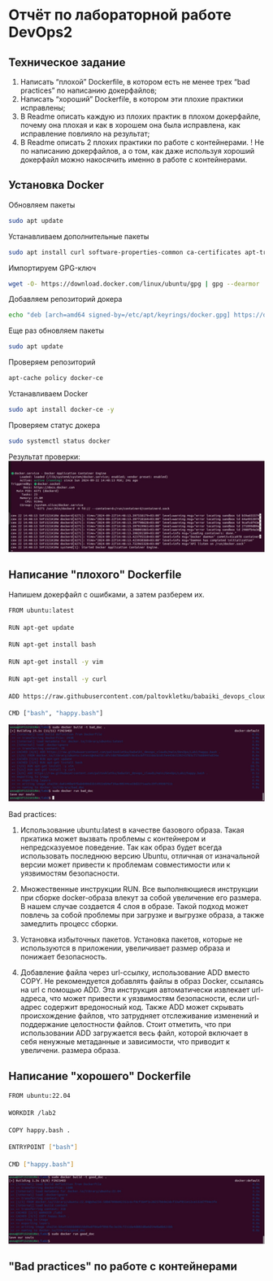 # Отчёт по лабораторной работе DevOps2

## Техническое задание
1. Написать “плохой” Dockerfile, в котором есть не менее трех “bad practices” по написанию докерфайлов;
2. Написать “хороший” Dockerfile, в котором эти плохие практики исправлены;
3. В Readme описать каждую из плохих практик в плохом докерфайле, почему она плохая и как в хорошем она была исправлена, как исправление повлияло на результат;
4. В Readme описать 2 плохих практики по работе с контейнерами. ! Не по написанию докерфайлов, а о том, как даже используя хороший докерфайл можно накосячить именно в работе с контейнерами.

## Установка Docker

Обновляем пакеты
```bash
sudo apt update
```

Устанавливаем дополнительные пакеты
```bash
sudo apt install curl software-properties-common ca-certificates apt-transport-https -y
```
Импортируем GPG-ключ
```bash
wget -O- https://download.docker.com/linux/ubuntu/gpg | gpg --dearmor | sudo tee /etc/apt/keyrings/docker.gpg > /dev/null
```

Добавляем репозиторий докера
```bash
echo "deb [arch=amd64 signed-by=/etc/apt/keyrings/docker.gpg] https://download.docker.com/linux/ubuntu jammy stable"| sudo tee /etc/apt/sources.list.d/docker.list > /dev/null
```

Еще раз обновляем пакеты
```bash
sudo apt update
```

Проверяем репозиторий
```bash
apt-cache policy docker-ce
```

Устанавливаем Docker
```bash
sudo apt install docker-ce -y
```

Проверяем статус докера
```bash
sudo systemctl status docker
```

Результат проверки:
![проверка статуса докера](https://github.com/paltovkletku/babaiki_devops_clouds/blob/main/DevOps/Lab2/images/docker%20running.jpg)

## Написание "плохого" Dockerfile

Напишем докерфайл с ошибками, а затем разберем их.
```bash
FROM ubuntu:latest

RUN apt-get update

RUN apt-get install bash

RUN apt-get install -y vim

RUN apt-get install -y curl

ADD https://raw.githubusercontent.com/paltovkletku/babaiki_devops_clouds/main/DevOps/Lab2/happy.bash .

CMD ["bash", "happy.bash"]
```

![плохой докерфайл](https://github.com/paltovkletku/babaiki_devops_clouds/blob/main/DevOps/Lab2/images/bad.jpg)

Bad practices:

1. Использование ubuntu:latest в качестве базового образа.
   Такая пркатика может вызвать проблемы с контейнером и непредсказуемое поведение. Так как образ будет всегда использовать последнюю версию Ubuntu, отличная от изначальной версии может привести к проблемам совместимости или к уязвимостям безопасности.
   
2. Множественные инструкции RUN.
   Все выполняющиеся инструкции при сборке docker-образа влекут за собой увеличение его размера. В нашем случае создается 4 слоя в образе. Такой подход может повлечь за собой проблемы при загрузке и выгрузке образа, а также замедлить процесс сборки.

3. Установка избыточных пакетов.
   Установка пакетов, которые не используются в приложении, увеличивает размер образа и понижает безопасность.

4. Добавление файла через url-ссылку, использование ADD вместо COPY.
   Не рекомендуется добавлять файлы в образ Docker, ссылаясь на url с помощью ADD. Эта инструкция автоматически извлекает url-адреса, что может привести к уязвимостям безопасности, если url-адрес содержит вредоносный код. Также ADD может скрывать происхождение файлов, что затрудняет отслеживание изменений и поддержание целостности файлов. Стоит отметить, что при использовании ADD загружается весь файл, которой включает в себя ненужные метаданные и зависимости, что приводит к увеличени. размера образа.

## Написание "хорошего" Dockerfile

```bash
FROM ubuntu:22.04

WORKDIR /lab2

COPY happy.bash .

ENTRYPOINT ["bash"]

CMD ["happy.bash"]
```

![хороший докерфайл](https://github.com/paltovkletku/babaiki_devops_clouds/blob/main/DevOps/Lab2/images/good.jpg)

## "Bad practices" по работе с контейнерами

